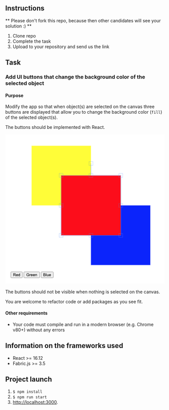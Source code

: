 ## Instructions

** Please don't fork this repo, because then other candidates will see your solution :) **

1. Clone repo
2. Complete the task
3. Upload to your repository and send us the link

## Task

### Add UI buttons that change the background color of the selected object

#### Purpose

Modify the app so that when object(s) are selected on the canvas three buttons
are displayed that allow you to change the background color (`fill`) of the
selected object(s).

The buttons should be implemented with React.

![example](./images/example.png)

The buttons should not be visible when nothing is selected on the canvas.

You are welcome to refactor code or add packages as you see fit.

#### Other requirements

- Your code must compile and run in a modern browser (e.g. Chrome v80+) without any errors

## Information on the frameworks used

- React >= 16.12
- Fabric.js >= 3.5

## Project launch

1. `$ npm install`
2. `$ npm run start`
3. [http://localhost:3000](http://localhost:3000).
